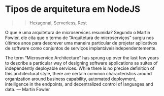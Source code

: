 # Tipos de arquitetura em NodeJS

>> Hexagonal, Serverless, Rest

O que é uma arquitetura de microservices resumida?
Segundo o Martin Fowler, ele cita que o termo de “Arquitetura de microserviços” surgiu nos últimos anos para descrever uma maneira particular de projetar aplicativos de software como conjuntos de serviços implantáveis ​​independentemente.

The term “Microservice Architecture” has sprung up over the last few years to describe a particular way of designing software applications as suites of independently deployable services. While there is no precise definition of this architectural style, there are certain common characteristics around organization around business capability, automated deployment, intelligence in the endpoints, and decentralized control of languages and data. — Martin Fowler 

